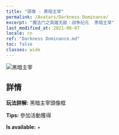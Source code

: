 ```yaml
---
title: "頭像 - 黑暗主宰"
permalink: /Avatars/Darkness Dominance/
excerpt: "魔法门之英雄无敌：战争纪元  黑暗主宰"
last_modified_at: 2021-06-07
locale: cn
ref: "Darkness Dominance.md"
toc: false
classes: wide
---
```

 ![黑暗主宰](/images/a/avatarFrame_34.png)

## 詳情

 **玩法詳解:** 黑暗主宰頭像框 

 **Tips:** 參加活動獲得 

 **Is available:**  + 

